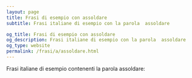 ```yaml
---
layout: page
title: Frasi di esempio con assoldare 
subtitle: Frasi italiane di esempio con la parola  assoldare

og_title: Frasi di esempio con assoldare 
og_description: Frasi italiane di esempio con la parola  assoldare
og_type: website
permalink: /frasi/a/assoldare.html
---
```


Frasi italiane di esempio contenenti la parola assoldare:


